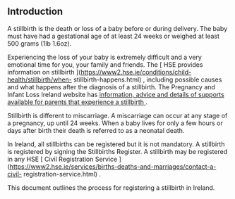 ##  Introduction

A stillbirth is the death or loss of a baby before or during delivery. The
baby must have had a gestational age of at least 24 weeks or weighed at least
500 grams (1lb 1.6oz).

Experiencing the loss of your baby is extremely difficult and a very emotional
time for you, your family and friends. The [ HSE provides information on
stillbirth ](https://www2.hse.ie/conditions/child-health/stillbirth/when-
stillbirth-happens.html) , including possible causes and what happens after
the diagnosis of a stillbirth. The Pregnancy and Infant Loss Ireland website
has [ information, advice and details of supports available for parents that
experience a stillbirth ](https://pregnancyandinfantloss.ie/) .

Stillbirth is different to miscarriage. A miscarriage can occur at any stage
of a pregnancy, up until 24 weeks. When a baby lives for only a few hours or
days after birth their death is referred to as a neonatal death.

In Ireland, all stillbirths can be registered but it is not mandatory. A
stillbirth is registered by signing the Stillbirths Register. A stillbirth may
be registered in any HSE [ Civil Registration Service
](https://www2.hse.ie/services/births-deaths-and-marriages/contact-a-civil-
registration-service.html) .

This document outlines the process for registering a stillbirth in Ireland.
